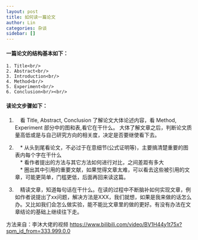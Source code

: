```yaml
---
layout: post
title: 如何读一篇论文
author: Lin
categories: 杂谈
sidebar: []
---
```


#### 一篇论文的结构基本如下：

 	1. Title<br/>
 	2. Abstract<br/>
 	3. Introduction<br/>
 	4. Method<br/>
 	5. Experiment<br/>
 	6. Conclusion<br/><br/>

#### 读论文步骤如下：

1. &emsp;看 Title, Abstract, Conclusion 了解论文大体论述内容，看 Method, Experiment 部分中的图和表,看它在干什么。
   大体了解文章之后，判断论文质量高低或是与自己研究方向的相关度，决定是否要继使看下去。<br/>
   
2. &emsp;* 从头到尾看论文，不必过于在意细节(公式证明等)，主要搞清楚重要的图表内每个字在干什么<br/>&emsp;* 看作者提出的方法与其它方法如何进行对比，之间差距有多大<br/>&emsp;* 圈出其中引用的重要文献，如果觉得文章太难，可以看去这些被引用的文章，可能更简单，门槛更低，后面再回来读这篇。<br/>

3. &emsp;精读文章，知道每句话在干什么。在读的过程中不断脑补如何实现文章，例如作者说提出了xx问题，解决方法是XXX，我们就想，如果是我来做的话怎么办。又比如我们会怎么做实验，能不能比文章里的做的更好。有没有办法在文章结论的基础上继续往下走。<br/>

方法来自：李沐大佬的视频 <https://www.bilibili.com/video/BV1H44y1t75x?spm_id_from=333.999.0.0>
